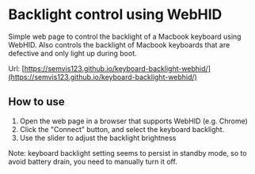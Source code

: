 # Backlight control using WebHID

Simple web page to control the backlight of a Macbook keyboard using WebHID.
Also controls the backlight of Macbook keyboards that are defective and only light up during boot.

Url: [https://semvis123.github.io/keyboard-backlight-webhid/](https://semvis123.github.io/keyboard-backlight-webhid/)

## How to use
1. Open the web page in a browser that supports WebHID (e.g. Chrome)
2. Click the "Connect" button, and select the keyboard backlight.
3. Use the slider to adjust the backlight brightness

Note: keyboard backlight setting seems to persist in standby mode, so to avoid battery drain, you need to manually turn it off.

